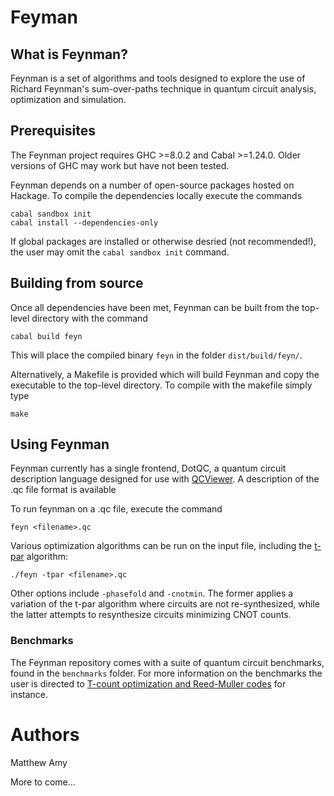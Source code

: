 # Feyman

## What is Feynman?

Feynman is a set of algorithms and tools designed to explore the use of
Richard Feynman's sum-over-paths technique in quantum circuit analysis,
optimization and simulation.

## Prerequisites

The Feynman project requires GHC >=8.0.2 and Cabal >=1.24.0. Older versions of
GHC may work but have not been tested.

Feynman depends on a number of open-source packages hosted on Hackage. To
compile the dependencies locally execute the commands

```
cabal sandbox init
cabal install --dependencies-only
```

If global packages are installed or otherwise desried (not recommended!), the
user may omit the `cabal sandbox init` command.

## Building from source

Once all dependencies have been met, Feynman can be built from the top-level
directory with the command

```
cabal build feyn
```

This will place the compiled binary `feyn` in the folder `dist/build/feyn/`.

Alternatively, a Makefile is provided which will build Feynman and copy the
executable to the top-level directory. To compile with the makefile simply type

```
make
```

## Using Feynman

Feynman currently has a single frontend, DotQC, a quantum circuit description
language designed for use with [QCViewer](https://github.com/aparent/QCViewer/). 
A description of the .qc file format is available

To run feynman on a .qc file, execute the command

```
feyn <filename>.qc
```

Various optimization algorithms can be run on the input file, including the
[t-par](https://arxiv.org/abs/1303.2042) algorithm:

```
./feyn -tpar <filename>.qc
```

Other options include `-phasefold` and `-cnotmin`. The former applies a
variation of the t-par algorithm where circuits are not re-synthesized, while
the latter attempts to resynthesize circuits minimizing CNOT counts.

### Benchmarks

The Feynman repository comes with a suite of quantum circuit benchmarks, found
in the `benchmarks` folder. For more information on the benchmarks the user is
directed to [T-count optimization and Reed-Muller
codes](https://arxiv.org/abs/1601.07363) for instance.

# Authors

Matthew Amy



More to come...
